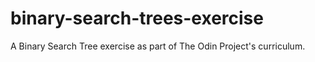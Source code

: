 # binary-search-trees-exercise
A Binary Search Tree exercise as part of The Odin Project's curriculum.
